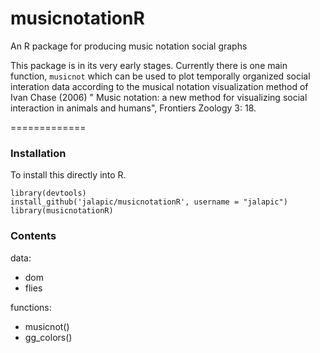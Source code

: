 # musicnotationR

An R package for producing music notation social graphs

This package is in its very early stages.  Currently there is one main function, `musicnot` which 
can be used to plot temporally organized social interation data according to the musical notation
visualization method of Ivan Chase (2006) " Music notation: a new method for visualizing social
interaction in animals and humans", Frontiers Zoology 3: 18.

=============


### Installation

To install this directly into R.

```
library(devtools)
install_github('jalapic/musicnotationR', username = "jalapic")
library(musicnotationR)

```


### Contents

data:
- dom 
- flies

functions:
- musicnot()
- gg_colors()


